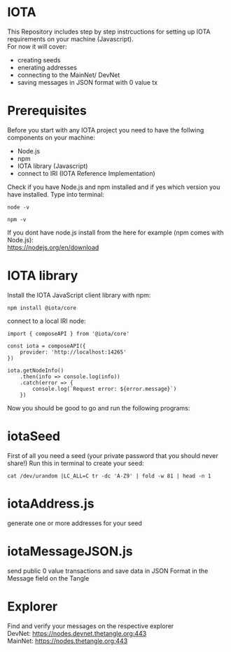 # IOTA
This Repository includes step by step instrcuctions for setting up IOTA requirements on your machine (Javascript).<br>
For now it will cover:
- creating seeds
- enerating addresses
- connecting to the MainNet/ DevNet
- saving messages in JSON format with 0 value tx 

# Prerequisites
Before you start with any IOTA project you need to have the follwing components on your machine:
- Node.js
- npm
- IOTA library (Javascript)
- connect to IRI (IOTA Reference Implementation)

Check if you have Node.js and npm installed and if yes which version you have installed.
Type into terminal:
```
node -v
```
```
npm -v
```
If you dont have node.js install from the here for example (npm comes with Node.js):<br>
https://nodejs.org/en/download

# IOTA library
Install the IOTA JavaScript client library with npm:
```
npm install @iota/core
```
connect to a local IRI node:


```
import { composeAPI } from '@iota/core'

const iota = composeAPI({
    provider: 'http://localhost:14265'
})

iota.getNodeInfo()
    .then(info => console.log(info))
    .catch(error => {
        console.log(`Request error: ${error.message}`)
    })
```
    
Now you should be good to go and run the following programs: 

# iotaSeed
First of all you need a seed (your private password that you should never share!)
Run this in terminal to create your seed:
```
cat /dev/urandom |LC_ALL=C tr -dc 'A-Z9' | fold -w 81 | head -n 1
```

# iotaAddress.js
generate one or more addresses for your seed

# iotaMessageJSON.js
send public 0 value transactions and save data in JSON Format in the Message field on the Tangle

# Explorer
Find and verify your messages on the respective explorer<br>
DevNet:
https://nodes.devnet.thetangle.org:443
<br>
MainNet:
https://nodes.thetangle.org:443
